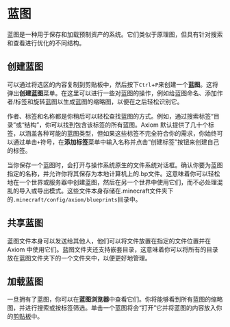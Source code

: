 # 蓝图

蓝图是一种用于保存和加载预制资产的系统。它们类似于原理图，但具有针对搜索和查看进行优化的不同结构。

## 创建蓝图

可以通过将选区的内容复制到剪贴板中，然后按下`Ctrl`+`P`来创建一个**蓝图**。这将弹出**创建蓝图**菜单。在这里可以进行一些对蓝图的操作，例如给蓝图命名、添加作者/标签和旋转蓝图以生成蓝图的缩略图，以便在之后轻松识别它。

作者、标签和名称都是你稍后可以轻松查找蓝图的方式。例如，通过搜索标签“目录”或“结构”，你可以找到包含该标签的所有蓝图。Axiom 默认提供了几十个标签，以涵盖各种可能的蓝图类型，但如果这些标签不完全符合你的需求，你始终可以通过单击`+`符号，在**添加标签**菜单中输入名称并点击“创建标签”按钮来创建自己的标签。

当你保存一个蓝图时，会打开与操作系统原生的文件系统对话框。确认你要为蓝图指定的名称，并允许你将其保存为本地计算机上的.bp文件。这意味着你可以轻松地在一个世界或服务器中创建蓝图，然后在另一个世界中使用它们，而不必处理混乱的导入或导出模式。这些文件本身存储在.minecraft文件夹下的`.minecraft/config/axiom/blueprints`目录中。

## 共享蓝图

蓝图文件本身可以发送给其他人，他们可以将文件放置在指定的文件位置并在 Axiom 中使用它们。蓝图文件夹还支持嵌套目录，这意味着你可以将所有的目录放在蓝图文件夹下的一个文件夹中，以便更好地管理。

## 加载蓝图

一旦拥有了蓝图，你可以在**蓝图浏览器**中查看它们。你将能够看到所有蓝图的缩略图，并进行搜索或按标签筛选。单击一个蓝图将会“打开”它并将蓝图的内容放入你的[剪贴板](blocks_and_clipboard.md#clipboard)中。